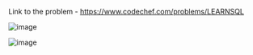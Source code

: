 Link to the problem - https://www.codechef.com/problems/LEARNSQL


![image](https://github.com/Haleshot/Competitive-Programming/assets/57552973/e18605a2-a098-4f75-b1fa-9dc49fec1ee6)



![image](https://github.com/Haleshot/Competitive-Programming/assets/57552973/00c9d90b-3c9e-451b-8d07-fd41c9748aa1)

